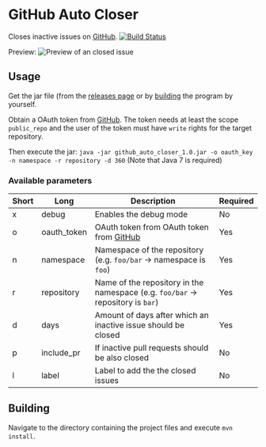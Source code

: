 # GitHub Auto Closer
Closes inactive issues on [GitHub](https://github.com). [![Build Status](https://travis-ci.org/auchri/github_auto_closer.svg?branch=master)](https://travis-ci.org/auchri/github_auto_closer)

Preview:
![Preview of an closed issue](https://github.com/auchri/github_auto_closer/blob/develop/docs/preview.png)

## Usage
Get the jar file (from the [releases page](https://github.com/auchri/github_auto_closer/releases) or by [building](https://github.com/auchri/github_auto_closer/blob/develop/README.md#building) the program by yourself.

Obtain a OAuth token from [GitHub](https://github.com/settings/tokens). The token needs at least the scope `public_repo` and the user of the token must have `write` rights for the target repository.

Then execute the jar: `java -jar github_auto_closer_1.0.jar -o oauth_key -n namespace -r repository -d 360`
(Note that Java 7 is required)

### Available parameters
| Short | Long        | Description                                                                    | Required |
|-------|-------------|--------------------------------------------------------------------------------|----------|
| x     | debug       | Enables the debug mode                                                         | No       |
| o     | oauth_token | OAuth token from OAuth token from [GitHub](https://github.com/settings/tokens) | Yes      |
| n     | namespace   | Namespace of the repository (e.g. `foo/bar` → namespace is `foo`)              | Yes      |
| r     | repository  | Name of the repository in the namespace (e.g. `foo/bar` → repository is `bar`) | Yes      |
| d     | days        | Amount of days after which an inactive issue should be closed                  | Yes      |
| p     | include_pr  | If inactive pull requests should be also closed                                | No       |
| l     | label       | Label to add the the closed issues                                             | No       |

## Building

Navigate to the directory containing the project files and execute `mvn install`.

